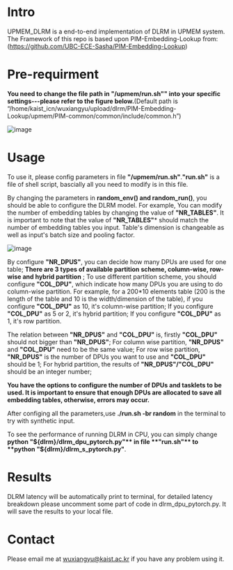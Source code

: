 # Intro

UPMEM_DLRM is a end-to-end implementation of DLRM in UPMEM system.
The Framework of this repo is based upon PIM-Embedding-Lookup from: (https://github.com/UBC-ECE-Sasha/PIM-Embedding-Lookup)

# Pre-requirment


**You need to change the file path in **"/upmem/run.sh"**" into your specific settings---please refer to the figure below.**(Default path is “/home/kaist_icn/wuxiangyu/upload/dlrm/PIM-Embedding-Lookup/upmem/PIM-common/common/include/common.h”)

![image](https://github.com/Wu0103/UPMEM-DLRM/assets/94586355/8badf847-01bd-4daa-b051-252971df53e5)

# Usage

To use it, please config parameters in file **"/upmem/run.sh"**.**"run.sh"** is a file of shell script, bascially all you need to modify is in this file.

By changing the parameters in **random_env() and random_run()**, you should be able to configure the DLRM model. For example, You can modify the number of embedding tables by changing the value of **"NR_TABLES"**. It is important to note that the value of **"NR_TABLES"*** should match the number of embedding tables you input. Table's dimension is changeable as well as input's batch size and pooling factor.

![image](https://github.com/Wu0103/UPMEM-DLRM/assets/94586355/2d38e5ed-bb2b-41ef-be68-99623df8a3f3)

By configure **"NR_DPUS"**, you can decide how many DPUs are used for one table; **There are 3 types of available partition scheme, column-wise, row-wise and hybrid partition** ; To use different partition scheme, you should configure **"COL_DPU"**, which indicate how many DPUs you are using to do column-wise partition. For example, for a 200*10 elements table (200 is the length of the table and 10 is the width/dimension of the table), if you configure **"COL_DPU"** as 10, it's column-wise partition; If you configure **"COL_DPU"** as 5 or 2, it's hybrid partition; If you configure **"COL_DPU"** as 1, it's row partition.

The relation between **"NR_DPUS"** and **"COL_DPU"** is, firstly **"COL_DPU"** should not bigger than **"NR_DPUS"**; For column wise partition, **"NR_DPUS"** and **"COL_DPU"** need to be the same value; For row wise partition, **"NR_DPUS"** is the number of DPUs you want to use and  **"COL_DPU"** should be 1; For hybrid partition, the results of **"NR_DPUS"/"COL_DPU"** should be an integer number;


**You have the options to configure the number of DPUs and tasklets to be used. It is important to ensure that enough DPUs are allocated to save all embedding tables, otherwise, errors may occur.**

After configing all the parameters,use **./run.sh -br random** in the terminal to try with synthetic input.

To see the performance of running DLRM in CPU, you can simply change **python "${dlrm}/dlrm_dpu_pytorch.py"** in file **"run.sh"** to **python "${dlrm}/dlrm_s_pytorch.py"**.

# Results

DLRM latency will be automatically print to terminal, for detailed latency breakdown please uncomment some part of code in dlrm_dpu_pytorch.py. It will save the results to your local file.

# Contact

Please email me at wuxiangyu@kaist.ac.kr if you have any problem using it.
